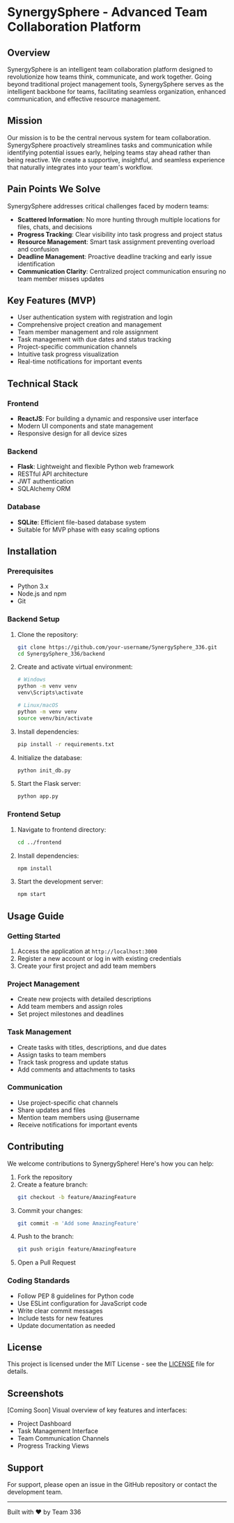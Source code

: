 # SynergySphere - Advanced Team Collaboration Platform

## Overview
SynergySphere is an intelligent team collaboration platform designed to revolutionize how teams think, communicate, and work together. Going beyond traditional project management tools, SynergySphere serves as the intelligent backbone for teams, facilitating seamless organization, enhanced communication, and effective resource management.

## Mission
Our mission is to be the central nervous system for team collaboration. SynergySphere proactively streamlines tasks and communication while identifying potential issues early, helping teams stay ahead rather than being reactive. We create a supportive, insightful, and seamless experience that naturally integrates into your team's workflow.

## Pain Points We Solve
SynergySphere addresses critical challenges faced by modern teams:

- **Scattered Information**: No more hunting through multiple locations for files, chats, and decisions
- **Progress Tracking**: Clear visibility into task progress and project status
- **Resource Management**: Smart task assignment preventing overload and confusion
- **Deadline Management**: Proactive deadline tracking and early issue identification
- **Communication Clarity**: Centralized project communication ensuring no team member misses updates

## Key Features (MVP)
- User authentication system with registration and login
- Comprehensive project creation and management
- Team member management and role assignment
- Task management with due dates and status tracking
- Project-specific communication channels
- Intuitive task progress visualization
- Real-time notifications for important events

## Technical Stack

### Frontend
- **ReactJS**: For building a dynamic and responsive user interface
- Modern UI components and state management
- Responsive design for all device sizes

### Backend
- **Flask**: Lightweight and flexible Python web framework
- RESTful API architecture
- JWT authentication
- SQLAlchemy ORM

### Database
- **SQLite**: Efficient file-based database system
- Suitable for MVP phase with easy scaling options

## Installation

### Prerequisites
- Python 3.x
- Node.js and npm
- Git

### Backend Setup
1. Clone the repository:
   ```bash
   git clone https://github.com/your-username/SynergySphere_336.git
   cd SynergySphere_336/backend
   ```

2. Create and activate virtual environment:
   ```bash
   # Windows
   python -m venv venv
   venv\Scripts\activate

   # Linux/macOS
   python -m venv venv
   source venv/bin/activate
   ```

3. Install dependencies:
   ```bash
   pip install -r requirements.txt
   ```

4. Initialize the database:
   ```bash
   python init_db.py
   ```

5. Start the Flask server:
   ```bash
   python app.py
   ```

### Frontend Setup
1. Navigate to frontend directory:
   ```bash
   cd ../frontend
   ```

2. Install dependencies:
   ```bash
   npm install
   ```

3. Start the development server:
   ```bash
   npm start
   ```

## Usage Guide

### Getting Started
1. Access the application at `http://localhost:3000`
2. Register a new account or log in with existing credentials
3. Create your first project and add team members

### Project Management
- Create new projects with detailed descriptions
- Add team members and assign roles
- Set project milestones and deadlines

### Task Management
- Create tasks with titles, descriptions, and due dates
- Assign tasks to team members
- Track task progress and update status
- Add comments and attachments to tasks

### Communication
- Use project-specific chat channels
- Share updates and files
- Mention team members using @username
- Receive notifications for important events

## Contributing
We welcome contributions to SynergySphere! Here's how you can help:

1. Fork the repository
2. Create a feature branch:
   ```bash
   git checkout -b feature/AmazingFeature
   ```
3. Commit your changes:
   ```bash
   git commit -m 'Add some AmazingFeature'
   ```
4. Push to the branch:
   ```bash
   git push origin feature/AmazingFeature
   ```
5. Open a Pull Request

### Coding Standards
- Follow PEP 8 guidelines for Python code
- Use ESLint configuration for JavaScript code
- Write clear commit messages
- Include tests for new features
- Update documentation as needed

## License
This project is licensed under the MIT License - see the [LICENSE](LICENSE) file for details.

## Screenshots
[Coming Soon] Visual overview of key features and interfaces:
- Project Dashboard
- Task Management Interface
- Team Communication Channels
- Progress Tracking Views

## Support
For support, please open an issue in the GitHub repository or contact the development team.

---

Built with ❤️ by Team 336